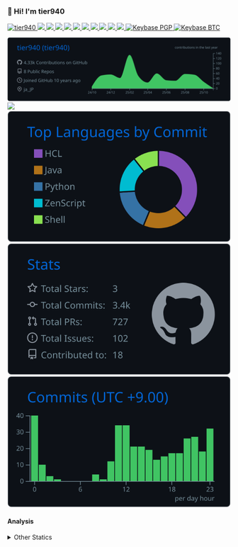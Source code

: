 ### 👋 Hi! I'm tier940

<p align="left"> 
  <a href="https://github.com/tier940/tier940/">
    <img src="https://komarev.com/ghpvc/?username=tier940" alt="tier940" />
  </a>
  <a href="http://twitter.com/tier940">
    <img height="20" src="https://img.shields.io/twitter/follow/tier940?label=Twitter&logo=twitter&style=flat" />
  </a>
  <a href="https://github.com/tier940">
    <img height="20" src="https://img.shields.io/github/followers/tier940?label=follow&logo=github&style=flat" />
  </a>
  <a href="https://www.reddit.com/user/tier940">
    <img height="20" src="https://img.shields.io/reddit/user-karma/combined/tier940?label=Reddit&logo=reddit&style=flat" />
  </a>
  <a href="https://stackoverflow.com/users/17317833/tier940">
    <img height="20" src="https://img.shields.io/stackexchange/stackoverflow/r/17317833?label=StackOverflow&logo=stack-overflow&style=flat" />
  </a>
  <a href="https://zenn.dev/tier940">
    <img height="20" src="https://zenn.badge.nikaera.com/s/tier940/likes" />
  </a>
  <a href="https://zenn.dev/tier940">
    <img height="20" src="https://zenn.badge.nikaera.com/s/tier940/followers" />
  </a>
  <a href="https://zenn.dev/tier940">
    <img height="20" src="https://zenn.badge.nikaera.com/s/tier940/articles" />
  </a>
  <a href="http://qiita.com/tier940">
    <img height="20" src="https://qiita-badge.apiapi.app/s/tier940/posts.svg" />
  </a>
  <a href="http://qiita.com/tier940">
    <img height="20" src="https://qiita-badge.apiapi.app/s/tier940/contributions.svg" />
  </a>
  <a href="https://github.com/tier940/tier940/">
    <img height="20" src="https://github.com/tier940/tier940/actions/workflows/main.yml/badge.svg" />
  </a>
  <a href="https://keybase.io/tier940">
    <img alt="Keybase PGP" src="https://img.shields.io/keybase/pgp/tier940">
  </a>
  <a href="https://keybase.io/tier940">
    <img alt="Keybase BTC" src="https://img.shields.io/keybase/btc/tier940">
  </a>
</p>

[![](https://raw.githubusercontent.com/tier940/tier940/main/profile-summary-card-output/github_dark/0-profile-details.svg)](https://github.com/vn7n24fzkq/github-profile-summary-cards)
[![](https://raw.githubusercontent.com/tier940/tier940/main/profile-summary-card-output/github_dark/1-repos-per-language.svg)](https://github.com/vn7n24fzkq/github-profile-summary-cards) [![](https://raw.githubusercontent.com/tier940/tier940/main/profile-summary-card-output/github_dark/2-most-commit-language.svg)](https://github.com/vn7n24fzkq/github-profile-summary-cards)
[![](https://raw.githubusercontent.com/tier940/tier940/main/profile-summary-card-output/github_dark/3-stats.svg)](https://github.com/vn7n24fzkq/github-profile-summary-cards) [![](https://raw.githubusercontent.com/tier940/tier940/main/profile-summary-card-output/github_dark/4-productive-time.svg)](https://github.com/vn7n24fzkq/github-profile-summary-cards)


#### Analysis
<!-- <img height="150" src="https://github.com/tier940/tier940/blob/master/images/stat.svg" alt="Alternative Text"/> -->

<details>
  <summary>Other Statics</summary>
  <!--START_SECTION:waka-->
![Code Time](http://img.shields.io/badge/Code%20Time-4%2C260%20hrs%2026%20mins-blue)

**🐱 My GitHub Data** 

> 📦 34.0 kB Used in GitHub's Storage 
 > 
> 💼 Opted to Hire
 > 
> 📜 8 Public Repositories 
 > 
> 🔑 5 Private Repositories 
 > 
**I'm an Early 🐤** 

```text
🌞 Morning                170 commits         ██████░░░░░░░░░░░░░░░░░░░   22.28 % 
🌆 Daytime                299 commits         ██████████░░░░░░░░░░░░░░░   39.19 % 
🌃 Evening                216 commits         ███████░░░░░░░░░░░░░░░░░░   28.31 % 
🌙 Night                  78 commits          ███░░░░░░░░░░░░░░░░░░░░░░   10.22 % 
```
📅 **I'm Most Productive on Friday** 

```text
Monday                   62 commits          ██░░░░░░░░░░░░░░░░░░░░░░░   08.13 % 
Tuesday                  96 commits          ███░░░░░░░░░░░░░░░░░░░░░░   12.58 % 
Wednesday                111 commits         ████░░░░░░░░░░░░░░░░░░░░░   14.55 % 
Thursday                 64 commits          ██░░░░░░░░░░░░░░░░░░░░░░░   08.39 % 
Friday                   203 commits         ███████░░░░░░░░░░░░░░░░░░   26.61 % 
Saturday                 80 commits          ███░░░░░░░░░░░░░░░░░░░░░░   10.48 % 
Sunday                   147 commits         █████░░░░░░░░░░░░░░░░░░░░   19.27 % 
```


📊 **This Week I Spent My Time On** 

```text
🕑︎ Time Zone: Asia/Tokyo

💬 Programming Languages: 
Other                    37 hrs 46 mins      ██████████████████████░░░   89.77 % 
Java                     2 hrs 9 mins        █░░░░░░░░░░░░░░░░░░░░░░░░   05.15 % 
YAML                     1 hr 7 mins         █░░░░░░░░░░░░░░░░░░░░░░░░   02.69 % 
Markdown                 20 mins             ░░░░░░░░░░░░░░░░░░░░░░░░░   00.82 % 
MCLang                   12 mins             ░░░░░░░░░░░░░░░░░░░░░░░░░   00.50 % 

🔥 Editors: 
Edge                     37 hrs 42 mins      ██████████████████████░░░   89.62 % 
IntelliJ IDEA            2 hrs 38 mins       ██░░░░░░░░░░░░░░░░░░░░░░░   06.30 % 
VS Code                  1 hr 43 mins        █░░░░░░░░░░░░░░░░░░░░░░░░   04.09 % 

💻 Operating System: 
Windows                  39 hrs 32 mins      ███████████████████████░░   93.99 % 
Mac                      2 hrs 31 mins       ██░░░░░░░░░░░░░░░░░░░░░░░   06.01 % 
```

**I Mostly Code in Java** 

```text
Java                     13 repos            ████████████░░░░░░░░░░░░░   46.43 % 
Python                   2 repos             ██░░░░░░░░░░░░░░░░░░░░░░░   07.14 % 
ZenScript                2 repos             ██░░░░░░░░░░░░░░░░░░░░░░░   07.14 % 
Astro                    1 repo              █░░░░░░░░░░░░░░░░░░░░░░░░   03.57 % 
HTML                     1 repo              █░░░░░░░░░░░░░░░░░░░░░░░░   03.57 % 
```



**Timeline**

![Lines of Code chart](https://raw.githubusercontent.com/tier940/tier940/main/assets/bar_graph.png)


 Last Updated on 08/08/2024 01:29:53 UTC
<!--END_SECTION:waka-->
</details>
